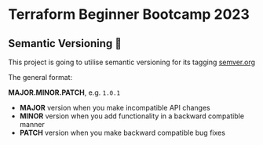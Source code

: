 # Terraform Beginner Bootcamp 2023

## Semantic Versioning :mage:

This project is going to utilise semantic versioning for its tagging
[semver.org](https://semver.org/)

The general format: 

**MAJOR.MINOR.PATCH**, e.g. `1.0.1`

- **MAJOR** version when you make incompatible API changes
- **MINOR** version when you add functionality in a backward compatible manner
- **PATCH** version when you make backward compatible bug fixes

